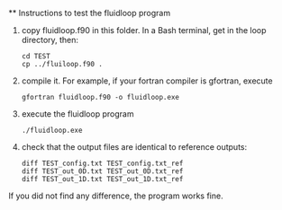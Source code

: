 ** Instructions to test the fluidloop program

1. copy fluidloop.f90 in this folder. In a Bash terminal, get in the loop directory, then:

    ```
    cd TEST
    cp ../fluiloop.f90 .
    ```
    
2. compile it. For example, if your fortran compiler is gfortran, execute

    ```
    gfortran fluidloop.f90 -o fluidloop.exe
    ```
    
3. execute the fluidloop program

    ```
    ./fluidloop.exe
    ```
    
4. check that the output files are identical to reference outputs:

    ```
    diff TEST_config.txt TEST_config.txt_ref
    diff TEST_out_0D.txt TEST_out_0D.txt_ref
    diff TEST_out_1D.txt TEST_out_1D.txt_ref
    ```
    
If you did not find any difference, the program works fine.

